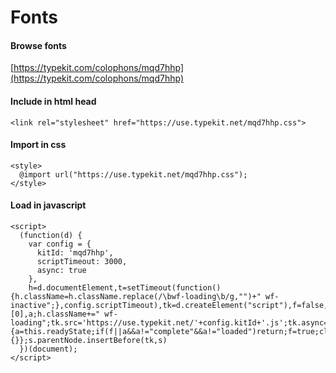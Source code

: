 # Fonts

#### Browse fonts

[https://typekit.com/colophons/mqd7hhp](https://typekit.com/colophons/mqd7hhp)

#### Include in html head

```markup
<link rel="stylesheet" href="https://use.typekit.net/mqd7hhp.css">
```

#### Import in css

```markup
<style>
  @import url("https://use.typekit.net/mqd7hhp.css");
</style>
```

#### Load in javascript

```markup
<script>
  (function(d) {
    var config = {
      kitId: 'mqd7hhp',
      scriptTimeout: 3000,
      async: true
    },
    h=d.documentElement,t=setTimeout(function(){h.className=h.className.replace(/\bwf-loading\b/g,"")+" wf-inactive";},config.scriptTimeout),tk=d.createElement("script"),f=false,s=d.getElementsByTagName("script")[0],a;h.className+=" wf-loading";tk.src='https://use.typekit.net/'+config.kitId+'.js';tk.async=true;tk.onload=tk.onreadystatechange=function(){a=this.readyState;if(f||a&&a!="complete"&&a!="loaded")return;f=true;clearTimeout(t);try{Typekit.load(config)}catch(e){}};s.parentNode.insertBefore(tk,s)
  })(document);
</script>
```

